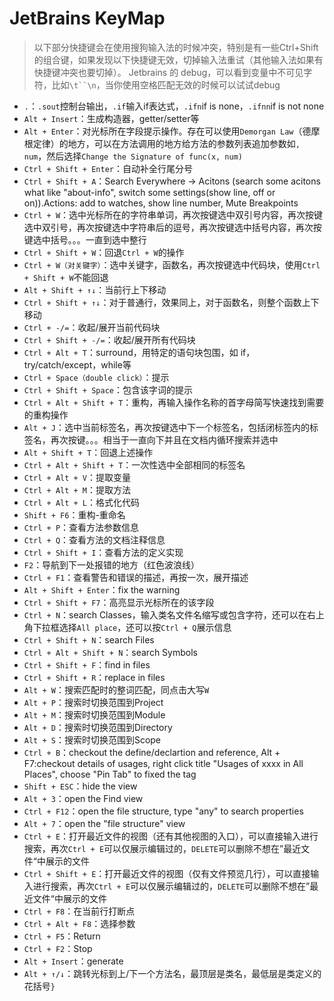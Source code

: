 # JetBrains KeyMap  

> 以下部分快捷键会在使用搜狗输入法的时候冲突，特别是有一些Ctrl+Shift的组合键，如果发现以下快捷键无效，切掉输入法重试（其他输入法如果有快捷键冲突也要切掉）。
> Jetbrains 的 debug，可以看到变量中不可见字符，比如`\t``\n`，当你使用空格匹配无效的时候可以试试debug

- `.`：`.sout`控制台输出，`.if`输入if表达式，`.ifn`if is none，`.ifnn`if is not none  
- `Alt + Insert`：生成构造器，getter/setter等  
- `Alt + Enter`：对光标所在字段提示操作。存在可以使用`Demorgan Law`（德摩根定律）的地方，可以在方法调用的地方给方法的参数列表追加参数如`, num`，然后选择`Change the Signature of func(x, num)`  
- `Ctrl + Shift + Enter`：自动补全行尾分号  
- `Ctrl + Shift + A`：Search Everywhere -> Acitons (search some acitons what like "about-info", switch some settings(show line, off or on)).Actions: add to watches, show line number, Mute Breakpoints  
- `Ctrl + W`：选中光标所在的字符串单词，再次按键选中双引号内容，再次按键选中双引号，再次按键选中字符串后的逗号，再次按键选中括号内容，再次按键选中括号。。。一直到选中整行  
- `Ctrl + Shift + W`：回退`Ctrl + W`的操作  
- `Ctrl + W（对关键字）`：选中关键字，函数名，再次按键选中代码块，使用`Ctrl + Shift + W`不能回退  
- `Alt + Shift + ↑↓`：当前行上下移动  
- `Ctrl + Shift + ↑↓`：对于普通行，效果同上，对于函数名，则整个函数上下移动  
- `Ctrl + -/=`：收起/展开当前代码块  
- `Ctrl + Shift + -/=`：收起/展开所有代码块  
- `Ctrl + Alt + T`：surround，用特定的语句块包围，如 if，try/catch/except，while等  
- `Ctrl + Space（double click）`：提示  
- `Ctrl + Shift + Space`：包含该字词的提示  
- `Ctrl + Alt + Shift + T`：重构，再输入操作名称的首字母简写快速找到需要的重构操作
- `Alt + J`：选中当前标签名，再次按键选中下一个标签名，包括闭标签内的标签名，再次按键。。。相当于一直向下并且在文档内循环搜索并选中  
- `Alt + Shift + T`：回退上述操作  
- `Ctrl + Alt + Shift + T`：一次性选中全部相同的标签名  
- `Ctrl + Alt + V`：提取变量  
- `Ctrl + Alt + M`：提取方法  
- `Ctrl + Alt + L`：格式化代码  
- `Shift + F6`：重构-重命名  
- `Ctrl + P`：查看方法参数信息  
- `Ctrl + Q`：查看方法的文档注释信息  
- `Ctrl + Shift + I`：查看方法的定义实现  
- `F2`：导航到下一处报错的地方（红色波浪线）  
- `Ctrl + F1`：查看警告和错误的描述，再按一次，展开描述  
- `Alt + Shift + Enter`：fix the warning  
- `Ctrl + Shift + F7`：高亮显示光标所在的该字段  
- `Ctrl + N`：search Classes，输入类名文件名缩写或包含字符，还可以在右上角下拉框选择`All place`，还可以按`Ctrl + Q`展示信息  
- `Ctrl + Shift + N`：search Files  
- `Ctrl + Alt + Shift + N`：search Symbols  
- `Ctrl + Shift + F`：find in files  
- `Ctrl + Shift + R`：replace in files  
- `Alt + W`：搜索匹配时的整词匹配，同点击大写`W`  
- `Alt + P`：搜索时切换范围到Project  
- `Alt + M`：搜索时切换范围到Module  
- `Alt + D`：搜索时切换范围到Directory  
- `Alt + S`：搜索时切换范围到Scope  
- `Ctrl + B`：checkout the define/declartion and reference, Alt + F7:checkout details of usages, right click title "Usages of xxxx in All Places", choose "Pin Tab" to fixed the tag  
- `Shift + ESC`：hide the view  
- `Alt + 3`：open the Find view  
- `Ctrl + F12`：open the file structure, type "any" to search properties  
- `Alt + 7`：open the "file structure" view  
- `Ctrl + E`：打开最近文件的视图（还有其他视图的入口），可以直接输入进行搜索，再次`Ctrl + E`可以仅展示编辑过的，`DELETE`可以删除不想在”最近文件“中展示的文件  
- `Ctrl + Shift + E`：打开最近文件的视图（仅有文件预览几行），可以直接输入进行搜索，再次`Ctrl + E`可以仅展示编辑过的，`DELETE`可以删除不想在”最近文件“中展示的文件  
- `Ctrl + F8`：在当前行打断点  
- `Ctrl + Alt + F8`：选择参数  
- `Ctrl + F5`：Return  
- `Ctrl + F2`：Stop  
- `Alt + Insert`：generate  
- `Alt + ↑/↓`：跳转光标到上/下一个方法名，最顶层是类名，最低层是类定义的花括号`}`

